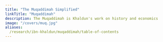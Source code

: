 ```yaml
---
title: "The Muqaddimah Simplified"
linkTitle: "Muqaddimah"
description: The Muqaddimah is Khaldun's work on history and economics
image: "/covers/muq.jpg"
aliases:
  /research/ibn-khaldun/muqaddimah/table-of-contents
---
```

